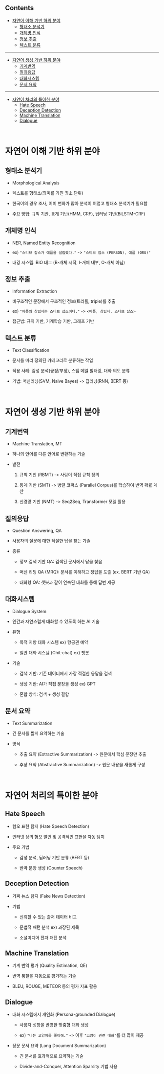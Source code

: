 ## Contents
+ [자연어 이해 기반 하위 분야](#-자연어-이해-기반-하위-분야)  
    + [형태소 분석기](#형태소-분석기)  
    + [개체명 인식](체명-인식)  
    + [정보 추출](정보-추출)  
    + [텍스트 분류](텍스트-분류)  

___

+ [자연어 생성 기반 하위 분야](#자연어-생성-기반-하위-분야)  
    + [기계번역](#기계번역)  
    + [질의응답](#질의응답)  
    + [대화시스템](#대화시스템)  
    + [문서 요약](#문서-요약)  

___
+ [자연어 처리의 특이한 분야](#자연어-처리의-특이한-분야)  
    + [Hate Speech](#Hate-Speech)  
    + [Deception Detection](#Deception-Detection)  
    + [Machine Translation](#Machine-Translation)  
    + [Dialogue](#Dialogue)  

<br />

# 자연어 이해 기반 하위 분야
## 형태소 분석기

- Morphological Analysis

- 텍스트를 형태소(의미를 가진 최소 단위)

- 한국어의 경우 조사, 어미 변화가 많아 분석이 어렵고 형태소 분석기가 필요함

- 주요 방법: 규칙 기반, 통계 기반(HMM, CRF), 딥러닝 기반(BiLSTM-CRF)

## 개체명 인식

- NER, Named Entity Recognition

- ex) ```"스티브 잡스가 애플을 설립했다."``` -> ```"스티브 잡스 (PERSON), 애플 (ORG)"```

- 태깅 시스템: BIO 태그 (B-개체 시작, I-개체 내부, O-개체 아님)

## 정보 추출

- Information Extraction

- 비구조적인 문장에서 구조적인 정보(트리플, triple)를 추출

- ex) ```"애플의 창립자는 스티브 잡스이다."``` -> ```<애플, 창립자, 스티브 잡스>```

- 접근법: 규칙 기반, 기계학습 기반, 그래프 기반

## 텍스트 분류

- Text Classification

- 문서를 미리 정의된 카테고리로 분류하는 작업

- 적용 사례: 감성 분석(긍정/부정), 스팸 메일 필터링, 대화 의도 분류

- 기법: 머신러닝(SVM, Naive Bayes) -> 딥러닝(RNN, BERT 등)

<br />

# 자연어 생성 기반 하위 분야
## 기계번역

- Machine Translation, MT

- 하나의 언어를 다른 언어로 변환하는 기술

- 발전
    
    1. 규칙 기반 (RBMT) -> 사람이 직접 규칙 정의

    2. 통계 기반 (SMT) -> 병렬 코퍼스 (Parallel Corpus)를 학습하여 번역 확률 계산

    3. 신경망 기반 (NMT) -> Seq2Seq, Transformer 모델 활용

## 질의응답

- Question Answering, QA

- 사용자의 질문에 대한 적절한 답을 찾는 기술

- 종류

    - 정보 검색 기반 QA: 검색된 문서에서 답을 찾음

    - 머신 리딩 QA (MRQ): 문서를 이해하고 정답을 도출 (ex. BERT 기반 QA)

    - 대화형 QA: 챗봇과 같이 연속된 대화를 통해 답변 제공

## 대화시스템

- Dialogue System

- 인간과 자연스럽게 대화할 수 있도록 하는 AI 기술

- 유형

    - 목적 지향 대화 시스템 ex) 항공권 예약

    - 일반 대화 시스템 (Chit-chat) ex) 챗봇

- 기술

    - 검색 기반: 기존 데이터에서 가장 적절한 응답을 검색

    - 생성 기반: AI가 직접 문장을 생성 ex) GPT

    - 혼합 방식: 검색 + 생성 결합

## 문서 요약

- Text Summarization

- 긴 문서를 짧게 요약하는 기술

- 방식

    - 추출 요약 (Extractive Summarization) -> 원문에서 핵심 문장만 추출

    - 추상 요약 (Abstractive Summarization) -> 원문 내용을 새롭게 구성

<br />

# 자연어 처리의 특이한 분야
## Hate Speech

- 혐오 표현 탐지 (Hate Speech Detection)

- 인터넷 상의 혐오 발언 및 공격적인 표현을 자동 탐지

- 주요 기법

    - 감성 분석, 딥러닝 기반 분류 (BERT 등)

    - 반박 문장 생성 (Counter Speech)

## Deception Detection

- 가짜 뉴스 탐지 (Fake News Detection)

- 기법

    - 신뢰할 수 있는 출처 데이터 비교

    - 문법적 패턴 분석 ex) 과장된 제목

    - 소셜미디어 전파 패턴 분석

## Machine Translation

- 기계 번역 평가 (Quality Estimation, QE)

- 번역 품질을 자동으로 평가하는 기술

- BLEU, ROUGE, METEOR 등의 평가 지표 활용

## Dialogue

- 대화 시스템에서 개인화 (Persona-grounded Dialogue)

    - 사용자 성향을 반영한 맞춤형 대화 생성

    - ex) ```"나는 고양이를 좋아해."``` -> 이후 ```"고양이 관련 대화"```를 더 많이 제공

- 장문 문서 요약 (Long Document Summarization)

    - 긴 문서를 효과적으로 요약하는 기술

    - Divide-and-Conquer, Attention Sparsity 기법 사용


